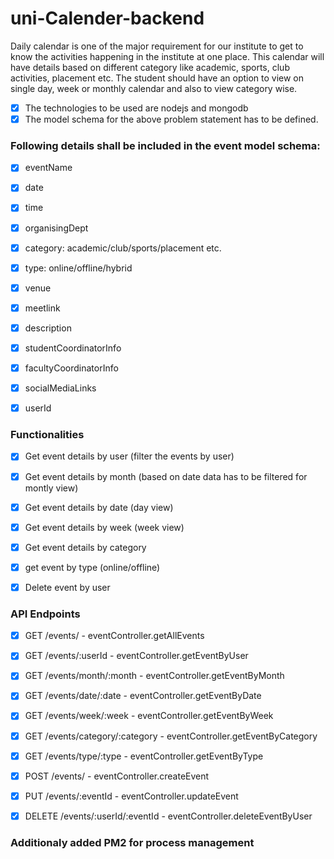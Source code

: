 # uni-Calender-backend

Daily calendar is one of the major requirement for our institute to get to know the activities happening in the institute at one place. This calendar will have details based on different category like academic, sports, club activities, placement etc. The student should have an option to view on single day, week or
monthly calendar and also to view category wise.

- [x] The technologies to be used are nodejs and mongodb
- [x] The model schema for the above problem statement has to be defined.

### Following details shall be included in the event model schema:

- [x] eventName
- [x] date
- [x] time
- [x] organisingDept
- [x] category: academic/club/sports/placement etc.
- [x] type: online/offline/hybrid
- [x] venue
- [x] meetlink
- [x] description
- [x] studentCoordinatorInfo
- [x] facultyCoordinatorInfo
- [x] socialMediaLinks 
- [x] userId


### Functionalities
- [x] Get event details by user (filter the events by user) 
- [x] Get event details by month (based on date data has to be filtered for montly view) 
- [x] Get event details by date (day view)
- [x] Get event details by week (week view) 
- [x] Get event details by category 
- [x] get event by type (online/offline)
- [x] Delete event by user


### API Endpoints
- [x] GET /events/ - eventController.getAllEvents
- [x] GET /events/:userId - eventController.getEventByUser
- [x] GET /events/month/:month - eventController.getEventByMonth
- [x] GET /events/date/:date - eventController.getEventByDate
- [x] GET /events/week/:week - eventController.getEventByWeek
- [x] GET /events/category/:category - eventController.getEventByCategory
- [x] GET /events/type/:type - eventController.getEventByType
- [x] POST /events/ - eventController.createEvent
- [x] PUT /events/:eventId - eventController.updateEvent
- [x] DELETE /events/:userId/:eventId - eventController.deleteEventByUser


### Additionaly added PM2 for process management 

